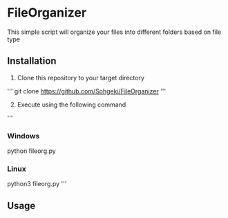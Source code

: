 # FileOrganizer

This simple script will organize your files into different folders based on file type

## Installation

1. Clone this repository to your target directory

'''
git clone https://github.com/Sohgeki/FileOrganizer
'''

2. Execute using the following command

'''
### Windows
python fileorg.py

### Linux
python3 fileorg.py
'''

## Usage

